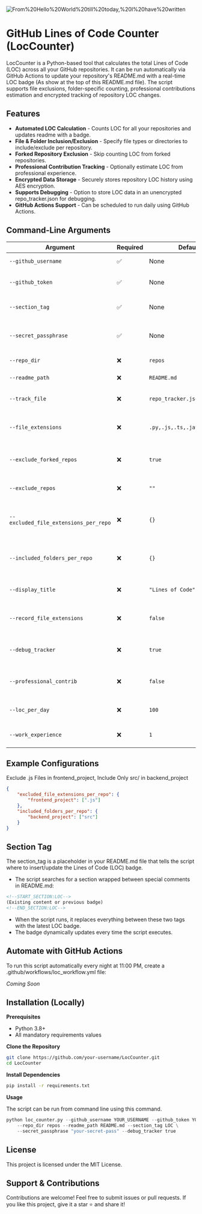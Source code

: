 <!--START_SECTION:locTag-->

![From%20Hello%20World%20till%20today,%20I%20have%20written](https://img.shields.io/badge/From%20Hello%20World%20till%20today,%20I%20have%20written-172081-blue)

<!--END_SECTION:locTag-->

# GitHub Lines of Code Counter (LocCounter)

LocCounter is a Python-based tool that calculates the total Lines of Code (LOC) across all your GitHub repositories. It can be run automatically via GitHub Actions to update your repository's README.md with a real-time LOC badge (As show at the top of this README.md file). The script supports file exclusions, folder-specific counting, professional contributions estimation and encrypted tracking of repository LOC changes.

## Features

- **Automated LOC Calculation** - Counts LOC for all your repositories and updates readme with a badge.
- **File & Folder Inclusion/Exclusion** - Specify file types or directories to include/exclude per repository.
- **Forked Repository Exclusion** - Skip counting LOC from forked repositories.
- **Professional Contribution Tracking** - Optionally estimate LOC from professional experience.
- **Encrypted Data Storage** - Securely stores repository LOC history using AES encryption.
- **Supports Debugging** - Option to store LOC data in an unencrypted repo_tracker.json for debugging.
- **GitHub Actions Support** - Can be scheduled to run daily using GitHub Actions.

## Command-Line Arguments

| Argument | Required | Default | Description |
|----------|----------|---------|-------------|
| `--github_username` | ✅ | None | Your GitHub username. |
| `--github_token` | ✅ | None | GitHub **Personal Access Token (PAT)** for authentication. |
| `--section_tag` | ✅ | None | The tag in `README.md` where the LOC badge will be placed. |
| `--secret_passphrase` | ✅ | None | Passphrase for encrypting and decrypting LOC tracking data. |
| `--repo_dir` | ❌ | `repos` | Directory to clone repositories. |
| `--readme_path` | ❌ | `README.md` | Path to the `README.md` file to update. |
| `--track_file` | ❌ | `repo_tracker.json` | File to store encrypted LOC tracking data. |
| `--file_extensions` | ❌ | `.py,.js,.ts,.java,.cpp,.md` | Comma-separated list of file extensions to include in LOC count. |
| `--exclude_forked_repos` | ❌ | `true` | Exclude forked repositories from LOC calculations (true/false). |
| `--exclude_repos` | ❌ | `""` | Comma-separated list of repositories to exclude. |
| `--excluded_file_extensions_per_repo` | ❌ | `{}` | JSON defining file types to exclude per repo (e.g., `{"frontend_project": [".js"]}`). |
| `--included_folders_per_repo` | ❌ | `{}` | JSON defining folders to include per repo (e.g., `{"backend_project": ["src"]}`). |
| `--display_title` | ❌ | `"Lines of Code"` | Title displayed in the LOC badge (e.g., `"Total LOC"`). |
| `--record_file_extensions` | ❌ | `false` | Enable tracking of unique file extensions found in repositories. |
| `--debug_tracker` | ❌ | `true` | Save an unencrypted `repo_tracker.json` for debugging (true/false). |
| `--professional_contrib` | ❌ | `false` | Include estimated professional contributions in the LOC count. |
| `--loc_per_day` | ❌ | `100` | Estimated number of lines of code written per workday. |
| `--work_experience` | ❌ | `1` | Number of years of professional experience. |

## Example Configurations

Exclude .js Files in frontend_project, Include Only src/ in backend_project

```json
{
    "excluded_file_extensions_per_repo": {
        "frontend_project": [".js"]
    },
    "included_folders_per_repo": {
        "backend_project": ["src"]
    }
}
```

## Section Tag

The section_tag is a placeholder in your README.md file that tells the script where to insert/update the Lines of Code (LOC) badge.

- The script searches for a section wrapped between special comments in README.md:

```md
<!--START_SECTION:LOC-->
(Existing content or previous badge)
<!--END_SECTION:LOC-->
```

- When the script runs, it replaces everything between these two tags with the latest LOC badge.
- The badge dynamically updates every time the script executes.

## Automate with GitHub Actions

To run this script automatically every night at 11:00 PM, create a .github/workflows/loc_workflow.yml file:

*Coming Soon*

## Installation (Locally)

**Prerequisites**

- Python 3.8+
- All mandatory requirements values

**Clone the Repository**

```sh
git clone https://github.com/your-username/LocCounter.git
cd LocCounter
```

**Install Dependencies**

```sh
pip install -r requirements.txt
```

**Usage**

The script can be run from command line using this command.

```python
python loc_counter.py --github_username YOUR_USERNAME --github_token YOUR_GITHUB_PAT \
    --repo_dir repos --readme_path README.md --section_tag LOC \
    --secret_passphrase "your-secret-pass" --debug_tracker true
```

## License

This project is licensed under the MIT License.

## Support & Contributions

Contributions are welcome! Feel free to submit issues or pull requests.
If you like this project, give it a star ⭐ and share it!
